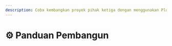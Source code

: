```yaml
---
description: Coba kembangkan proyek pihak ketiga dengan menggunakan Plazma.
---
```


# ⚙️ Panduan Pembangun
